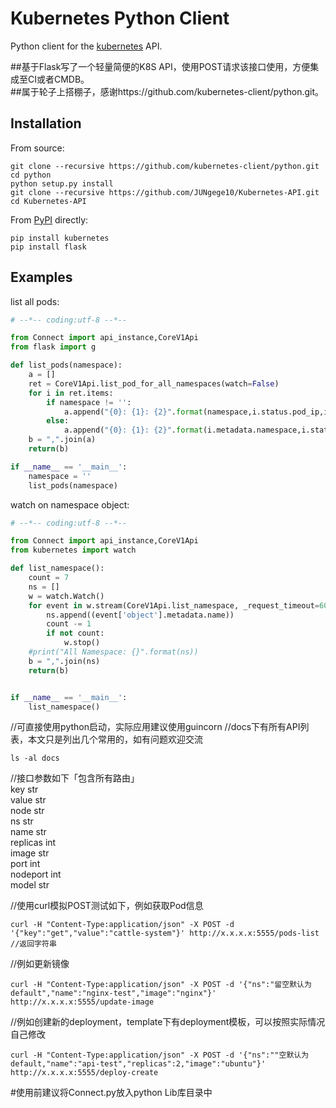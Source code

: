 # Kubernetes Python Client

Python client for the [kubernetes](http://kubernetes.io/) API.

##基于Flask写了一个轻量简便的K8S API，使用POST请求该接口使用，方便集成至CI或者CMDB。  
##属于轮子上搭棚子，感谢https://github.com/kubernetes-client/python.git。  

## Installation

From source:

```
git clone --recursive https://github.com/kubernetes-client/python.git
cd python
python setup.py install
git clone --recursive https://github.com/JUNgege10/Kubernetes-API.git
cd Kubernetes-API
```


From [PyPI](https://pypi.python.org/pypi/kubernetes/) directly:

```
pip install kubernetes
pip install flask
```

## Examples

list all pods:

```python
# --*-- coding:utf-8 --*--

from Connect import api_instance,CoreV1Api
from flask import g

def list_pods(namespace):
    a = []
    ret = CoreV1Api.list_pod_for_all_namespaces(watch=False)
    for i in ret.items:
        if namespace != '':
            a.append("{0}: {1}: {2}".format(namespace,i.status.pod_ip,i.metadata.name))
        else:
            a.append("{0}: {1}: {2}".format(i.metadata.namespace,i.status.pod_ip,i.metadata.name))
    b = ",".join(a)
    return(b)

if __name__ == '__main__':
    namespace = ''
    list_pods(namespace)
```

watch on namespace object:

```python
# --*-- coding:utf-8 --*--

from Connect import api_instance,CoreV1Api
from kubernetes import watch

def list_namespace():
    count = 7
    ns = []
    w = watch.Watch()
    for event in w.stream(CoreV1Api.list_namespace, _request_timeout=60):
        ns.append((event['object'].metadata.name))
        count -= 1
        if not count:
            w.stop()
    #print("All Namespace: {}".format(ns))
    b = ",".join(ns)
    return(b)


if __name__ == '__main__':
    list_namespace()
```

//可直接使用python启动，实际应用建议使用guincorn
//docs下有所有API列表，本文只是列出几个常用的，如有问题欢迎交流  
```
ls -al docs
```

//接口参数如下「包含所有路由」  
key str  
value str  
node str  
ns str  
name str  
replicas int  
image str  
port int  
nodeport int  
model str  


//使用curl模拟POST测试如下，例如获取Pod信息
```
curl -H "Content-Type:application/json" -X POST -d '{"key":"get","value":"cattle-system"}' http://x.x.x.x:5555/pods-list
//返回字符串
```

//例如更新镜像
```
curl -H "Content-Type:application/json" -X POST -d '{"ns":"留空默认为default","name":"nginx-test","image":"nginx"}' http://x.x.x.x:5555/update-image
```

//例如创建新的deployment，template下有deployment模板，可以按照实际情况自己修改
```
curl -H "Content-Type:application/json" -X POST -d '{"ns":""空默认为default,"name":"api-test","replicas":2,"image":"ubuntu"}' http://x.x.x.x:5555/deploy-create
```


#使用前建议将Connect.py放入python Lib库目录中
